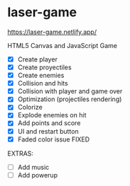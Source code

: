 # laser-game

https://laser-game.netlify.app/

HTML5 Canvas and JavaScript Game

- [X] Create player
- [X] Create proyectiles
- [X] Create enemies
- [X] Collision and hits
- [X] Collision with player and game over
- [X] Optimization (projectiles rendering)
- [X] Colorize
- [X] Explode enemies on hit
- [X] Add points and score 
- [X] UI and restart button
- [X] Faded color issue FIXED

EXTRAS:
- [ ] Add music
- [ ] Add powerup
